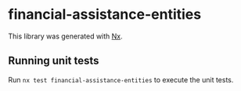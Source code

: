 # financial-assistance-entities

This library was generated with [Nx](https://nx.dev).

## Running unit tests

Run `nx test financial-assistance-entities` to execute the unit tests.
